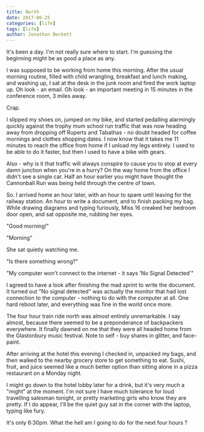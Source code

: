 ```yaml
---
title: North
date: 2017-06-25
categories: [life]
tags: [life]
author: Jonathan Beckett
---
```


It's been a day. I'm not really sure where to start. I'm guessing the beginning might be as good a place as any.

I was supposed to be working from home this morning. After the usual morning routine, filled with child wrangling, breakfast and lunch making, and washing up, I sat at the desk in the junk room and fired the work laptop up. Oh look - an email. Oh look - an important meeting in 15 minutes in the conference room, 3 miles away.

Crap.

I slipped my shoes on, jumped on my bike, and started pedalling alarmingly quickly against the trophy mum school run traffic that was now heading away from dropping off Ruperts and Tabathas - no doubt headed for coffee mornings and clothes shopping dates. I now know that it takes me 11 minutes to reach the office from home if I unload my legs entirely. I used to be able to do it faster, but then I used to have a bike with gears.

Also - why is it that traffic will always conspire to cause you to stop at every damn junction when you're in a hurry? On the way home from the office I didn't see a single car. Half an hour earlier you might have thought the Cannonball Run was being held through the centre of town.

So. I arrived home an hour later, with an hour to spare until leaving for the railway station. An hour to write a document, and to finish packing my bag. While drawing diagrams and typing furiously, Miss 16 creaked her bedroom door open, and sat opposite me, rubbing her eyes.

"Good morning!"

"Morning"

She sat quietly watching me.

"Is there something wrong?"

"My computer won't connect to the internet - it says 'No Signal Detected'"

I agreed to have a look after finishing the mad sprint to write the document. It turned out "No signal detected" was actually the monitor that had lost connection to the computer - nothing to do with the computer at all. One hard reboot later, and everything was fine in the world once more.

The four hour train ride north was almost entirely unremarkable. I say almost, because there seemed to be a preponderance of backpackers everywhere. It finally dawned on me that they were all headed home from the Glastonbury music festival. Note to self - buy shares in glitter, and face-paint.

After arriving at the hotel this evening I checked in, unpacked my bags, and then walked to the nearby grocery store to get something to eat. Sushi, fruit, and juice seemed like a much better option than sitting alone in a pizza restaurant on a Monday night.

I might go down to the hotel lobby later for a drink, but it's very much a "might" at the moment. I'm not sure I have much tolerance for loud travelling salesman tonight, or pretty marketing girls who know they are pretty. If I do appear, I'll be the quiet guy sat in the corner with the laptop, typing like fury.

It's only 6:30pm. What the hell am I going to do for the next four hours ?